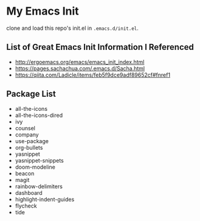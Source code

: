 # My Emacs Init

clone and load this repo's init.el in `.emacs.d/init.el`.

## List of Great Emacs Init Information I Referenced

- http://ergoemacs.org/emacs/emacs_init_index.html
- https://pages.sachachua.com/.emacs.d/Sacha.html
- https://qiita.com/Ladicle/items/feb5f9dce9adf89652cf#fnref1


## Package List

- all-the-icons
- all-the-icons-dired
- ivy
- counsel
- company
- use-package
- org-bullets
- yasnippet
- yasnippet-snippets
- doom-modeline
- beacon
- magit
- rainbow-delimiters
- dashboard
- highlight-indent-guides
- flycheck
- tide

